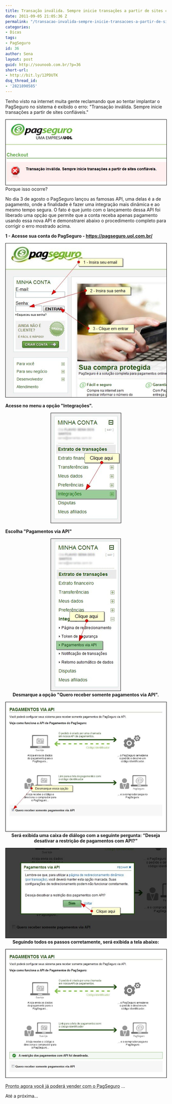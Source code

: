 ```yaml
---
title: Transação inválida. Sempre inicie transações a partir de sites confiáveis.
date: 2011-09-05 21:05:36 Z
permalink: "/transacao-invalida-sempre-inicie-transacoes-a-partir-de-sites-confiaveis/"
categories:
- Dicas
tags:
- PagSeguro
id: 36
author: Sena
layout: post
guid: http://sounoob.com.br/?p=36
short-url:
- http://bit.ly/12PDUTK
dsq_thread_id:
- '2821890585'
---
```


<p style="text-align: left;">
  Tenho visto na internet muita gente reclamando que ao tentar implantar o PagSeguro no sistema é exibido o erro: "Transação inválida. Sempre inicie transações a partir de sites confiáveis."<!--more-->
</p>

<p style="text-align: left;">
  <img class="aligncenter" style="border: 1px solid black;" title="Transação inválida. Sempre inicie transações a partir de sites confiáveis." src="./assets/uploads/2011/09/Transacao-invalida.-Sempre-inicie-transacoes-a-partir-de-sites-confiaveis..jpg" alt="Transação inválida. Sempre inicie transações a partir de sites confiáveis." /><br /> Porque isso ocorre?
</p>

No dia 3 de agosto o PagSeguro lançou as famosas API, uma delas é a de pagamento, onde a finalidade é fazer uma integração mais dinâmica e ao mesmo tempo segura. O fato é que junto com o lançamento dessa API foi liberado uma opção que permite que a conta receba apenas pagamento usando essa nova API e demonstrarei abaixo o procedimento completo para corrigir o erro mostrado acima.

<p style="text-align: left;">
  <strong>1 - Acesse sua conta do PagSeguro - <a href="https://pagseguro.uol.com.br/">https://pagseguro.uol.com.br/</a></strong>
</p>

<p style="text-align: center;">
  <img class="aligncenter" style="border: 1px solid black;" title="Tela de Login do PagSeguro" src="./assets/uploads/2011/09/PagSeguro-FazendoLogin.jpg" alt="Tela de Login do PagSeguro" />
</p>

<p style="text-align: left;">
  <strong>Acesse no menu a opção "Integrações".</strong>
</p>

<p style="text-align: center;">
  <img class="aligncenter" style="border: 1px solid black;" title="Menu - integrações" src="./assets/uploads/2011/09/MenuIntegracoes.jpg" alt="Menu - integrações"  />
</p>

<p style="text-align: left;">
  <strong>Escolha "Pagamentos via API"</strong>
</p>

<p style="text-align: center;">
  <img class="aligncenter" style="border: 1px solid black;" title="Menu - Integrações - Pagamento Via API" src="./assets/uploads/2011/09/MenuIntegracoes_PagamentoViaAPI.jpg" alt="Menu - Integrações - Pagamento Via API" /><br /> <strong>Desmarque a opção "Quero receber somente pagamentos via API".</strong>
</p>

<p style="text-align: center;">
  <img class="aligncenter" style="border: 1px solid black;" title="Quero receber somente pagamentos via API" src="./assets/uploads/2011/09/desmarcarOpcaoDeReceberSomentePagamentosViaAPI.jpg" alt="Quero receber somente pagamentos via API" /><br /> <strong>Será exibida uma caixa de diálogo com a seguinte pergunta: “Deseja desativar a restrição de pagamentos com API?”</strong>
</p>

<p style="text-align: center;">
  <img class="aligncenter" style="border: 1px solid black;" title="Deseja desativar a restrição dos pagamentos com API?" src="./assets/uploads/2011/09/confirmarDesmarcarOpcaoDeReceberSomentePagamentosViaAPI.jpg" alt="Deseja desativar a restrição dos pagamentos com API?" /><strong>Seguindo todos os passos corretamente, será exibida a tela abaixo:<br /> </strong>
</p>

<p style="text-align: center;">
  <img class="aligncenter" style="border: 1px solid black;" title="A restrição dos pagamentos com API foi desativada" src="./assets/uploads/2011/09/opcaoDeReceberSomentePagamentosViaAPIDesativada.jpg" alt="A restrição dos pagamentos com API foi desativada" />
</p>

<acronym title="claro se não tiver algum outro problema">Pronto agora você já poderá vender com o PagSeguro</acronym> …

Até a próxima…